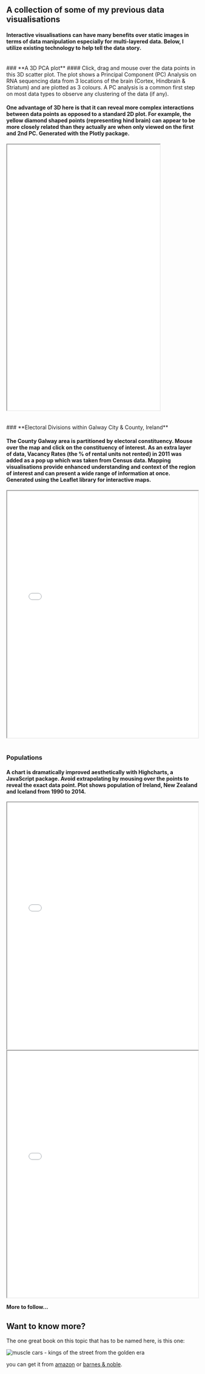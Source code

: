 ## **A collection of some of my previous data visualisations**

#### Interactive visualisations can have many benefits over static images in terms of data manipulation especially for multi-layered data. Below, I utilize existing technology to help tell the data story.
<br>
### **A 3D PCA plot**
#### Click, drag and mouse over the data points in this 3D scatter plot. The plot shows a Principal Component (PC) Analysis on RNA sequencing data from 3 locations of the brain (Cortex, Hindbrain & Striatum) and are plotted as 3 colours. A PC analysis is a common first step on most data types to observe any clustering of the data (if any).  

#### One advantage of 3D here is that it can reveal more complex interactions between data points as opposed to a standard 2D plot. For example, the yellow diamond shaped points (representing hind brain) can appear to be more closely related than they actually are when only viewed on the first and 2nd PC. Generated with the Plotly package.

<iframe height="700" src="3D_PCA_Plotly.html" width="80%" align="middle"></iframe>

<br>
<br>
<br>
### **Electoral Divisions within Galway City & County, Ireland**

#### The County Galway area is partitioned by electoral constituency. Mouse over the map and click on the constituency of interest. As an extra layer of data, Vacancy Rates (the % of rental units not rented) in 2011 was added as a pop up which was taken from Census data. Mapping visualisations provide enhanced understanding and context of the region of interest and can present a wide range of information at once. Generated using the Leaflet library for interactive maps.
<iframe height="650" src="03_geojson_Altered.html" width="100%"></iframe>

<br>
<br>

### **Populations**

#### A chart is dramatically improved aesthetically with Highcharts, a JavaScript package. Avoid extrapolating by mousing over the points to reveal the exact data point. Plot shows population of Ireland, New Zealand and Iceland from 1990 to 2014.   

<iframe height="650" src="populations.html" width="100%"></iframe>



<iframe height="650" src="Colonic_tumours_GeneList.html" width="100%"></iframe>


**More to follow...**


Want to know more?
--------------
The one great book on this topic that has to be named here, is this one:

![muscle cars - kings of the street from the golden era](muscle_cars_book.png)

you can get it from [amazon][1] or [barnes & noble][2].

[1]: http://www.amazon.com/gp/product/images/1412715229/ref=dp_image_z_0?ie=utf8&n=283155&s=books
[2]: http://www.barnesandnoble.com/w/muscle-cars-auto-editors-of-consumer-guide/1018815262

